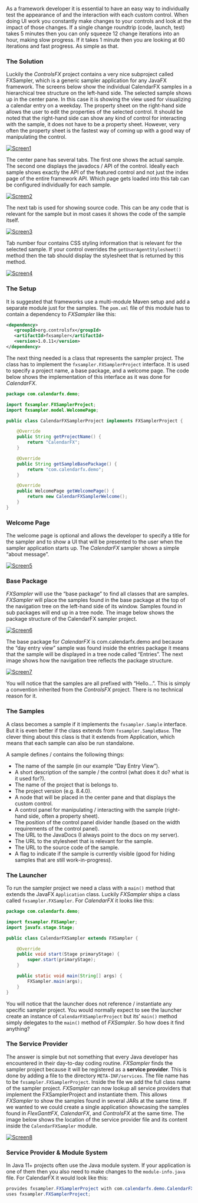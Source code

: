 As a framework developer it is essential to have an easy way to individually test the appearance of 
and the interaction with each custom control. When doing UI work you constantly make changes to your 
controls and look at the impact of those changes. If a single change roundtrip (code, launch, test) 
takes 5 minutes then you can only squeeze 12 change iterations into an hour, making slow progress. 
If it takes 1 minute then you are looking at 60 iterations and fast progress. As simple as that.

### The Solution

Luckily the *ControlsFX* project contains a very nice subproject called FXSampler, which is a generic 
sampler application for any JavaFX framework. The screens below show the individual CalendarFX samples 
in a hierarchical tree structure on the left-hand side. The selected sample shows up in the center pane. 
In this case it is showing the view used for visualizing a calendar entry on a weekday. The property 
sheet on the right-hand side allows the user to edit the properties of the selected control. It should 
be noted that the right-hand side can show any kind of control for interacting with the sample, it 
does not have to be a property sheet. However, very often the property sheet is the fastest way of coming 
up with a good way of manipulating the control.

[![Screen1](screen1.png)]()

The center pane has several tabs. The first one shows the actual sample. The second one displays the 
javadocs / API of the control. Ideally each sample shows exactly the API of the featured control and 
not just the index page of the entire framework API. Which page gets loaded into this tab can be 
configured individually for each sample.

[![Screen2](screen2.png)]()

The next tab is used for showing source code. This can be any code that is relevant for the 
sample but in most cases it shows the code of the sample itself.

[![Screen3](screen3.png)]()

Tab number four contains CSS styling information that is relevant for the selected sample. If your 
control overrides the `getUserAgentStylesheet()` method then the tab should display the stylesheet that 
is returned by this method.

[![Screen4](screen4.png)]()

### The Setup

It is suggested that frameworks use a multi-module Maven setup and add a separate module just for the 
samples. The `pom.xml` file of this module has to contain a dependency to *FXSampler* like this:

```xml
<dependency>
   <groupId>org.controlsfx</groupId>
   <artifactId>fxsampler</artifactId>
   <version>1.0.11</version>
</dependency>
```

The next thing needed is a class that represents the sampler project. The class has to implement the 
`fxsampler.FXSamplerProject` interface. It is used to specify a project name, a base package, and a welcome 
page. The code below shows the implementation of this interface as it was done for *CalendarFX*.

```java
package com.calendarfx.demo;

import fxsampler.FXSamplerProject;
import fxsampler.model.WelcomePage;

public class CalendarFXSamplerProject implements FXSamplerProject {

    @Override
    public String getProjectName() {
        return "CalendarFX";
    }

    @Override
    public String getSampleBasePackage() {
        return "com.calendarfx.demo";
    }

    @Override
    public WelcomePage getWelcomePage() {
        return new CalendarFXSamplerWelcome();
    }
}
```

### Welcome Page

The welcome page is optional and allows the developer to specify a title for the sampler and to show a UI that 
will be presented to the user when the sampler application starts up. The *CalendarFX* sampler shows a 
simple “about message”.

[![Screen5](screen5.png)]()

### Base Package

*FXSampler* will use the “base package” to find all classes that are samples. *FXSampler* will place the 
samples found in the base package at the top of the navigation tree on the left-hand side of its window. 
Samples found in sub packages will end up in a tree node. The image below shows the package structure of 
the CalendarFX sampler project.

[![Screen6](screen6.png)]()

The base package for *CalendarFX* is com.calendarfx.demo and because the “day entry view” sample was 
found inside the entries package it means that the sample will be displayed in a tree node called 
“Entries”. The next image shows how the navigation tree reflects the package structure.

[![Screen7](screen7.png)]()

You will notice that the samples are all prefixed with “Hello…”. This is simply a convention inherited 
from the *ControlsFX* project. There is no technical reason for it.

### The Samples

A class becomes a sample if it implements the `fxsampler.Sample` interface. But it is even better if 
the class extends from `fxsampler.SampleBase`. The clever thing about this class is that it extends from
Application, which means that each sample can also be run standalone.

A sample defines / contains the following things:

- The name of the sample (in our example “Day Entry View”).
- A short description of the sample / the control (what does it do? what is it used for?).
- The name of the project that is belongs to.
- The project version (e.g. 8.4.0).
- A node that will be placed in the center pane and that displays the custom control.
- A control panel for manipulating / interacting with the sample (right-hand side, often a property sheet).
- The position of the control panel divider handle (based on the width requirements of the control panel).
- The URL to the JavaDocs (I always point to the docs on my server).
- The URL to the stylesheet that is relevant for the sample.
- The URL to the source code of the sample.
- A flag to indicate if the sample is currently visible (good for hiding samples that are still work-in-progress).

### The Launcher

To run the sampler project we need a class with a `main()` method that extends the JavaFX `Application` class. 
Luckily *FXSampler* ships a class called `fxsampler.FXSampler`. For *CalendarFX* it looks like this:

```java
package com.calendarfx.demo;

import fxsampler.FXSampler;
import javafx.stage.Stage;

public class CalendarFXSampler extends FXSampler {

    @Override
    public void start(Stage primaryStage) {
        super.start(primaryStage);
    }

    public static void main(String[] args) {
        FXSampler.main(args);
    }
}
```

You will notice that the launcher does not reference / instantiate any specific sampler project. You 
would normally expect to see the  launcher create an instance of `CalendarFXSamplerProject` but its’ `main()` 
method simply delegates to the `main()` method of *FXSampler*. So how does it find anything?

### The Service Provider

The answer is simple but not something that every Java developer has encountered in their day-to-day coding 
routine. *FXSampler* finds the sampler project because it will be registered as a **service provider**. This is 
done by adding a file to the directory `META-INF/services`. The file name has to be `fxsampler.FXSamplerProject`. 
Inside the file we add the full class name of the sampler project. *FXSampler* can now lookup all service 
providers that implement the FXSamplerProject and instantiate them. This allows *FXSampler* to show the samples 
found in several JARs at the same time. If we wanted to we could create a single application showcasing the 
samples found in *FlexGanttFX*, *CalendarFX*, and *ControlsFX* at the same time. The image below shows the 
location of the service provider file and its content inside the `CalendarFXSampler` module.

[![Screen8](screen8.png)]()

### Service Provider & Module System

In Java 11+ projects often use the Java module system. If your application is one of them then you also need to make
changes to the `module-info.java` file. For CalendarFX it would look like this:

```java
provides fxsampler.FXSamplerProject with com.calendarfx.demo.CalendarFXFXSamplerProject;
uses fxsampler.FXSamplerProject;
```

